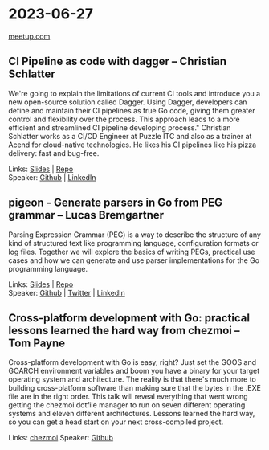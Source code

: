 # 2023-06-27

[meetup.com](https://www.meetup.com/de-DE/berner-go-meetup/events/291715208/)

## CI Pipeline as code with dagger – Christian Schlatter

We're going to explain the limitations of current CI tools and introduce you a new open-source solution called Dagger. Using Dagger, developers can define and maintain their CI pipelines as true Go code, giving them greater control and flexibility over the process. This approach leads to a more efficient and streamlined CI pipeline developing process."
Christian Schlatter works as a CI/CD Engineer at Puzzle ITC and also as a trainer at Acend for cloud-native technologies. He likes his CI pipelines like his pizza delivery: fast and bug-free.

Links: [Slides](christian_schlatter_ci_pipeline_as_code.pdf) | [Repo](https://github.com/puzzle/goff)  
Speaker: [Github](https://github.com/schlapzz) | [LinkedIn](https://www.linkedin.com/in/christian-schlatter-18170a1a2/)

## pigeon - Generate parsers in Go from PEG grammar – Lucas Bremgartner

Parsing Expression Grammar (PEG) is a way to describe the structure of any kind of structured text like programming language, configuration formats or log files. Together we will explore the basics of writing PEGs, practical use cases and how we can generate and use parser implementations for the Go programming language.

Links: [Slides](breml_peg_parsers_in_go_with_pigeon.pdf) | [Repo](https://github.com/breml/baerner-go-pigeon)  
Speaker: [Github](https://github.com/breml) | [Twitter](https://twitter.com/_breml_) | [LinkedIn](https://www.linkedin.com/in/lucas-bremgartner-96b477)

## Cross-platform development with Go: practical lessons learned the hard way from chezmoi – Tom Payne

Cross-platform development with Go is easy, right? Just set the GOOS and GOARCH environment variables and boom you have a binary for your target operating system and architecture. The reality is that there's much more to building cross-platform software than making sure that the bytes in the .EXE file are in the right order. This talk will reveal everything that went wrong getting the chezmoi dotfile manager to run on seven different operating systems and eleven different architectures. Lessons learned the hard way, so you can get a head start on your next cross-compiled project.

Links: [chezmoi](https://github.com/twpayne/chezmoi)
Speaker: [Github](https://github.com/twpayne)
